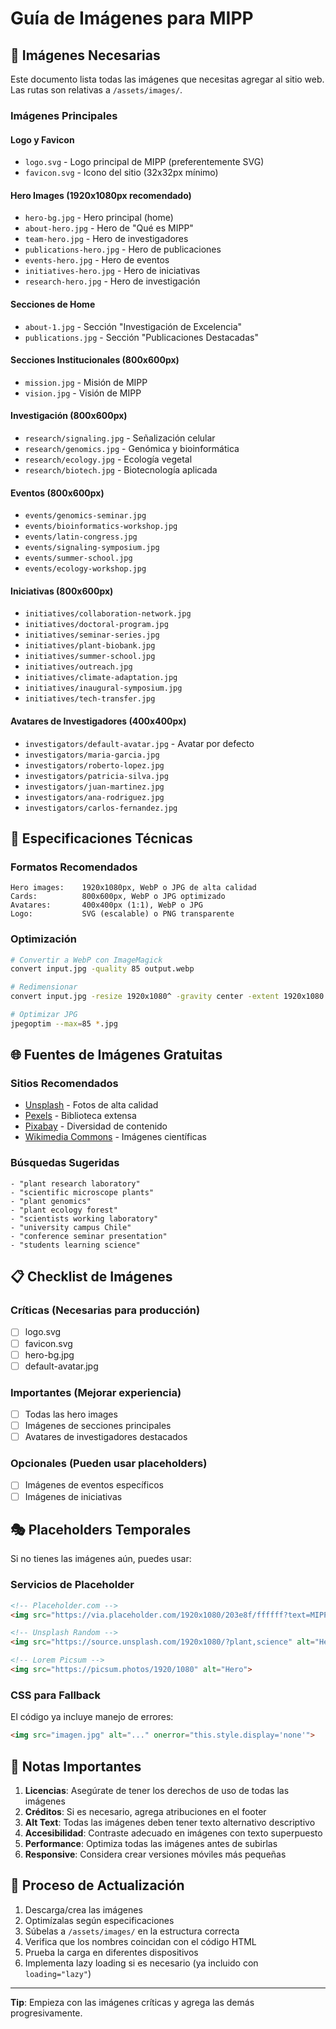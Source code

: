 # Guía de Imágenes para MIPP

## 📸 Imágenes Necesarias

Este documento lista todas las imágenes que necesitas agregar al sitio web. Las rutas son relativas a `/assets/images/`.

### Imágenes Principales

#### Logo y Favicon
- `logo.svg` - Logo principal de MIPP (preferentemente SVG)
- `favicon.svg` - Icono del sitio (32x32px mínimo)

#### Hero Images (1920x1080px recomendado)
- `hero-bg.jpg` - Hero principal (home)
- `about-hero.jpg` - Hero de "Qué es MIPP"
- `team-hero.jpg` - Hero de investigadores
- `publications-hero.jpg` - Hero de publicaciones
- `events-hero.jpg` - Hero de eventos
- `initiatives-hero.jpg` - Hero de iniciativas
- `research-hero.jpg` - Hero de investigación

#### Secciones de Home
- `about-1.jpg` - Sección "Investigación de Excelencia"
- `publications.jpg` - Sección "Publicaciones Destacadas"

#### Secciones Institucionales (800x600px)
- `mission.jpg` - Misión de MIPP
- `vision.jpg` - Visión de MIPP

#### Investigación (800x600px)
- `research/signaling.jpg` - Señalización celular
- `research/genomics.jpg` - Genómica y bioinformática
- `research/ecology.jpg` - Ecología vegetal
- `research/biotech.jpg` - Biotecnología aplicada

#### Eventos (800x600px)
- `events/genomics-seminar.jpg`
- `events/bioinformatics-workshop.jpg`
- `events/latin-congress.jpg`
- `events/signaling-symposium.jpg`
- `events/summer-school.jpg`
- `events/ecology-workshop.jpg`

#### Iniciativas (800x600px)
- `initiatives/collaboration-network.jpg`
- `initiatives/doctoral-program.jpg`
- `initiatives/seminar-series.jpg`
- `initiatives/plant-biobank.jpg`
- `initiatives/summer-school.jpg`
- `initiatives/outreach.jpg`
- `initiatives/climate-adaptation.jpg`
- `initiatives/inaugural-symposium.jpg`
- `initiatives/tech-transfer.jpg`

#### Avatares de Investigadores (400x400px)
- `investigators/default-avatar.jpg` - Avatar por defecto
- `investigators/maria-garcia.jpg`
- `investigators/roberto-lopez.jpg`
- `investigators/patricia-silva.jpg`
- `investigators/juan-martinez.jpg`
- `investigators/ana-rodriguez.jpg`
- `investigators/carlos-fernandez.jpg`

## 🎨 Especificaciones Técnicas

### Formatos Recomendados
```
Hero images:    1920x1080px, WebP o JPG de alta calidad
Cards:          800x600px, WebP o JPG optimizado
Avatares:       400x400px (1:1), WebP o JPG
Logo:           SVG (escalable) o PNG transparente
```

### Optimización
```bash
# Convertir a WebP con ImageMagick
convert input.jpg -quality 85 output.webp

# Redimensionar
convert input.jpg -resize 1920x1080^ -gravity center -extent 1920x1080 output.jpg

# Optimizar JPG
jpegoptim --max=85 *.jpg
```

## 🌐 Fuentes de Imágenes Gratuitas

### Sitios Recomendados
- [Unsplash](https://unsplash.com/) - Fotos de alta calidad
- [Pexels](https://pexels.com/) - Biblioteca extensa
- [Pixabay](https://pixabay.com/) - Diversidad de contenido
- [Wikimedia Commons](https://commons.wikimedia.org/) - Imágenes científicas

### Búsquedas Sugeridas
```
- "plant research laboratory"
- "scientific microscope plants"
- "plant genomics"
- "plant ecology forest"
- "scientists working laboratory"
- "university campus Chile"
- "conference seminar presentation"
- "students learning science"
```

## 📋 Checklist de Imágenes

### Críticas (Necesarias para producción)
- [ ] logo.svg
- [ ] favicon.svg
- [ ] hero-bg.jpg
- [ ] default-avatar.jpg

### Importantes (Mejorar experiencia)
- [ ] Todas las hero images
- [ ] Imágenes de secciones principales
- [ ] Avatares de investigadores destacados

### Opcionales (Pueden usar placeholders)
- [ ] Imágenes de eventos específicos
- [ ] Imágenes de iniciativas

## 🎭 Placeholders Temporales

Si no tienes las imágenes aún, puedes usar:

### Servicios de Placeholder
```html
<!-- Placeholder.com -->
<img src="https://via.placeholder.com/1920x1080/203e8f/ffffff?text=MIPP" alt="Hero">

<!-- Unsplash Random -->
<img src="https://source.unsplash.com/1920x1080/?plant,science" alt="Hero">

<!-- Lorem Picsum -->
<img src="https://picsum.photos/1920/1080" alt="Hero">
```

### CSS para Fallback
El código ya incluye manejo de errores:
```html
<img src="imagen.jpg" alt="..." onerror="this.style.display='none'">
```

## 📝 Notas Importantes

1. **Licencias**: Asegúrate de tener los derechos de uso de todas las imágenes
2. **Créditos**: Si es necesario, agrega atribuciones en el footer
3. **Alt Text**: Todas las imágenes deben tener texto alternativo descriptivo
4. **Accesibilidad**: Contraste adecuado en imágenes con texto superpuesto
5. **Performance**: Optimiza todas las imágenes antes de subirlas
6. **Responsive**: Considera crear versiones móviles más pequeñas

## 🔄 Proceso de Actualización

1. Descarga/crea las imágenes
2. Optimízalas según especificaciones
3. Súbelas a `/assets/images/` en la estructura correcta
4. Verifica que los nombres coincidan con el código HTML
5. Prueba la carga en diferentes dispositivos
6. Implementa lazy loading si es necesario (ya incluido con `loading="lazy"`)

---

**Tip**: Empieza con las imágenes críticas y agrega las demás progresivamente.
